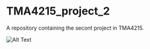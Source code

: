 # TMA4215_project_2
A repository containing the secont project in TMA4215. 

![Alt Text]([bezier.gif](https://github.com/Trond01/TMA4215_project_2/blob/main/bezier.gif)https://github.com/Trond01/TMA4215_project_2/blob/main/bezier.gif)
